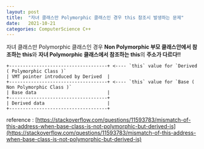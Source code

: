 ```yaml
---
layout: post
title:  "자녀 클래스만 Polymorphic 클래스인 경우 this 참조시 발생하는 문제"
date:   2021-10-21
categories: ComputerScience C++
---
```


자녀 클래스만 Polymorphic 클래스인 경우 **Non Polymorphic 부모 클래스안에서 참조하는 this**와 **자녀 Polymorphic 클래스에서 참조하는 this**의 **주소가 다르다!!**             

```
+------------------------------------+ <---- `this` value for `Derived ( Polymorphic Class )`
| VMT pointer introduced by Derived  |
+------------------------------------+ <---- `this` value for `Base ( Non Polymorphic Class )`
| Base data                          |
+------------------------------------+
| Derived data                       |
+------------------------------------+
```

reference : [https://stackoverflow.com/questions/11593783/mismatch-of-this-address-when-base-class-is-not-polymorphic-but-derived-is](https://stackoverflow.com/questions/11593783/mismatch-of-this-address-when-base-class-is-not-polymorphic-but-derived-is)         

